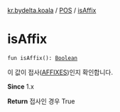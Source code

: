[kr.bydelta.koala](../index.md) / [POS](index.md) / [isAffix](./is-affix.md)

# isAffix

`fun isAffix(): `[`Boolean`](https://kotlinlang.org/api/latest/jvm/stdlib/kotlin/-boolean/index.html)

이 값이 접사([AFFIXES](-a-f-f-i-x-e-s.md))인지 확인합니다.

**Since**
1.x

**Return**
접사인 경우 True

